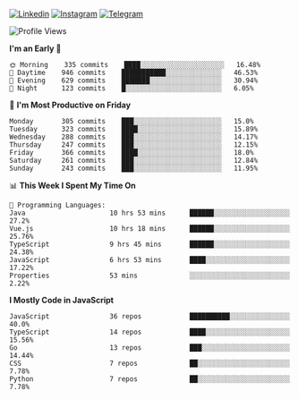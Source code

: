 [![Linkedin](https://img.shields.io/badge/-Archie-blue?style=flat-square&labelColor=gray&logo=Linkedin&logoColor=white&link=https://www.linkedin.com/in/archisdi)](https://www.linkedin.com/in/archisdi)
[![Instagram](https://img.shields.io/badge/-@archisdi-orange?style=flat-square&labelColor=gray&logo=Instagram&logoColor=white&link=https://www.instagram.com/archisdi)](https://www.instagram.com/archisdi)
[![Telegram](https://img.shields.io/badge/-aai-informational?style=flat-square&labelColor=gray&logo=telegram&logoColor=white&link=https://t.me/archisdi)](https://t.me/archisdi)

<!--START_SECTION:waka-->
![Profile Views](http://img.shields.io/badge/Profile%20Views-0-blue)

**I'm an Early 🐤** 

```text
🌞 Morning    335 commits    ████░░░░░░░░░░░░░░░░░░░░░   16.48% 
🌆 Daytime    946 commits    ███████████░░░░░░░░░░░░░░   46.53% 
🌃 Evening    629 commits    ███████░░░░░░░░░░░░░░░░░░   30.94% 
🌙 Night      123 commits    █░░░░░░░░░░░░░░░░░░░░░░░░   6.05%

```
📅 **I'm Most Productive on Friday** 

```text
Monday       305 commits    ███░░░░░░░░░░░░░░░░░░░░░░   15.0% 
Tuesday      323 commits    ████░░░░░░░░░░░░░░░░░░░░░   15.89% 
Wednesday    288 commits    ███░░░░░░░░░░░░░░░░░░░░░░   14.17% 
Thursday     247 commits    ███░░░░░░░░░░░░░░░░░░░░░░   12.15% 
Friday       366 commits    ████░░░░░░░░░░░░░░░░░░░░░   18.0% 
Saturday     261 commits    ███░░░░░░░░░░░░░░░░░░░░░░   12.84% 
Sunday       243 commits    ███░░░░░░░░░░░░░░░░░░░░░░   11.95%

```


📊 **This Week I Spent My Time On** 

```text
💬 Programming Languages: 
Java                     10 hrs 53 mins      ██████░░░░░░░░░░░░░░░░░░░   27.2% 
Vue.js                   10 hrs 18 mins      ██████░░░░░░░░░░░░░░░░░░░   25.76% 
TypeScript               9 hrs 45 mins       ██████░░░░░░░░░░░░░░░░░░░   24.38% 
JavaScript               6 hrs 53 mins       ████░░░░░░░░░░░░░░░░░░░░░   17.22% 
Properties               53 mins             ░░░░░░░░░░░░░░░░░░░░░░░░░   2.22%

```

**I Mostly Code in JavaScript** 

```text
JavaScript               36 repos            ██████████░░░░░░░░░░░░░░░   40.0% 
TypeScript               14 repos            ████░░░░░░░░░░░░░░░░░░░░░   15.56% 
Go                       13 repos            ███░░░░░░░░░░░░░░░░░░░░░░   14.44% 
CSS                      7 repos             ██░░░░░░░░░░░░░░░░░░░░░░░   7.78% 
Python                   7 repos             ██░░░░░░░░░░░░░░░░░░░░░░░   7.78%

```



<!--END_SECTION:waka-->